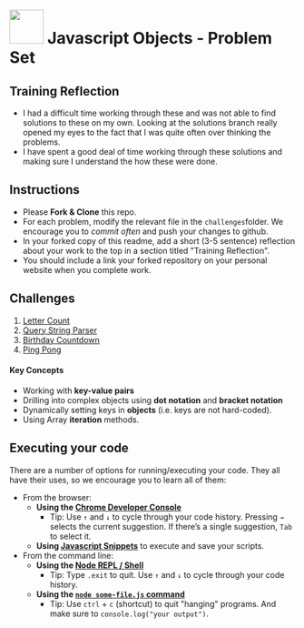 # <img src="https://cloud.githubusercontent.com/assets/7833470/10899314/63829980-8188-11e5-8cdd-4ded5bcb6e36.png" height="60"> Javascript Objects - Problem Set

## Training Reflection
* I had a difficult time working through these and was not able to find solutions to these on my own. Looking at the solutions branch really opened my eyes to the fact that I was quite often over thinking the problems.
* I have spent a good deal of time working through these solutions and making sure I understand the how these were done.

## Instructions
* Please **Fork & Clone** this repo.
* For each problem, modify the relevant file in the `challenges`folder. We encourage you to *commit often* and push your changes to github.
* In your forked copy of this readme, add a short (3-5 sentence) reflection about your work to the top in a section titled "Training Reflection".
* You should include a link your forked repository on your personal website when you complete work.

## Challenges
1. [Letter Count](/challenges/letter-count.js)
2. [Query String Parser](/challenges/query-string-parser.js)
3. [Birthday Countdown](/challenges/birthday-countdown.js)
4. [Ping Pong](/challenges/ping-pong.js)

#### Key Concepts
* Working with **key-value pairs**
* Drilling into complex objects using **dot notation** and **bracket notation**
* Dynamically setting keys in **objects** (i.e. keys are not hard-coded).
* Using Array **iteration** methods.

## Executing your code
There are a number of options for running/executing your code. They all have their uses, so we encourage you to learn all of them:

- From the browser:
    - **Using the [Chrome Developer Console](https://developers.google.com/web/tools/chrome-devtools/debug/console/console-ui?hl=en#opening-the-console)**
        * Tip: Use `↑` and `↓` to cycle through your code history. Pressing `→` selects the current suggestion. If there’s a single suggestion, `Tab` to select it.
    + **Using [Javascript Snippets](https://developers.google.com/web/tools/chrome-devtools/debug/snippets/)** to execute and save your scripts.
- From the command line:
    + **Using the [Node REPL / Shell](http://www.nodelabs.org/repl.html)**
        * Tip: Type `.exit` to quit. Use `↑` and `↓` to cycle through your code history.
    + **Using the [`node some-file.js` command](http://javascript.cs.lmu.edu/notes/commandlinejs/)**
        * Tip: Use `ctrl` + `c` (shortcut) to quit "hanging" programs. And make sure to `console.log("your output")`.
